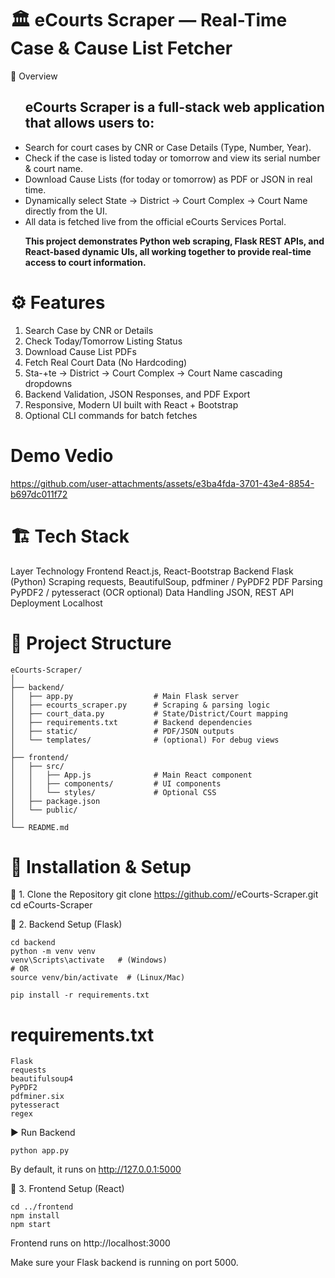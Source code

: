 # 🏛️ eCourts Scraper — Real-Time Case & Cause List Fetcher
📌 Overview
<ul>
<h2>eCourts Scraper is a full-stack web application that allows users to:</h2>
<li>Search for court cases by CNR or Case Details (Type, Number, Year).</li>
<li>Check if the case is listed today or tomorrow and view its serial number & court name.</li>
<li>Download Cause Lists (for today or tomorrow) as PDF or JSON in real time.</li>
<li>Dynamically select State → District → Court Complex → Court Name directly from the UI.</li>
<li>All data is fetched live from the official eCourts Services Portal.</li>
 
<p><b>This project demonstrates Python web scraping, Flask REST APIs, and React-based dynamic UIs, all working together to provide real-time access to court information.</b></p>
</ul>

# ⚙️ Features

1. Search Case by CNR or Details
2.  Check Today/Tomorrow Listing Status
3.  Download Cause List PDFs
4.  Fetch Real Court Data (No Hardcoding)
5.  Sta-+te → District → Court Complex → Court Name cascading dropdowns
6.  Backend Validation, JSON Responses, and PDF Export
7.  Responsive, Modern UI built with React + Bootstrap
8.  Optional CLI commands for batch fetches

# Demo Vedio 


https://github.com/user-attachments/assets/e3ba4fda-3701-43e4-8854-b697dc011f72


# 🏗️ Tech Stack
Layer	Technology
Frontend	React.js, React-Bootstrap
Backend	Flask (Python)
Scraping	requests, BeautifulSoup, pdfminer / PyPDF2
PDF Parsing	PyPDF2 / pytesseract (OCR optional)
Data Handling	JSON, REST API
Deployment	Localhost 
 # 📂 Project Structure
 ```
eCourts-Scraper/
│
├── backend/
│   ├── app.py                  # Main Flask server
│   ├── ecourts_scraper.py      # Scraping & parsing logic
│   ├── court_data.py           # State/District/Court mapping
│   ├── requirements.txt        # Backend dependencies
│   ├── static/                 # PDF/JSON outputs
│   └── templates/              # (optional) For debug views
│
├── frontend/
│   ├── src/
│   │   ├── App.js              # Main React component
│   │   ├── components/         # UI components
│   │   └── styles/             # Optional CSS
│   ├── package.json
│   └── public/
│
└── README.md
```

# 🧩 Installation & Setup
🔹 1. Clone the Repository
git clone https://github.com/<your-username>/eCourts-Scraper.git
cd eCourts-Scraper

🔹 2. Backend Setup (Flask)
```
cd backend
python -m venv venv
venv\Scripts\activate   # (Windows)
# OR
source venv/bin/activate  # (Linux/Mac)

pip install -r requirements.txt
```
# requirements.txt
```
Flask
requests
beautifulsoup4
PyPDF2
pdfminer.six
pytesseract
regex
```
▶️ Run Backend
```
python app.py
```

By default, it runs on http://127.0.0.1:5000

🔹 3. Frontend Setup (React)
```
cd ../frontend
npm install
npm start
```

Frontend runs on http://localhost:3000

Make sure your Flask backend is running on port 5000.
